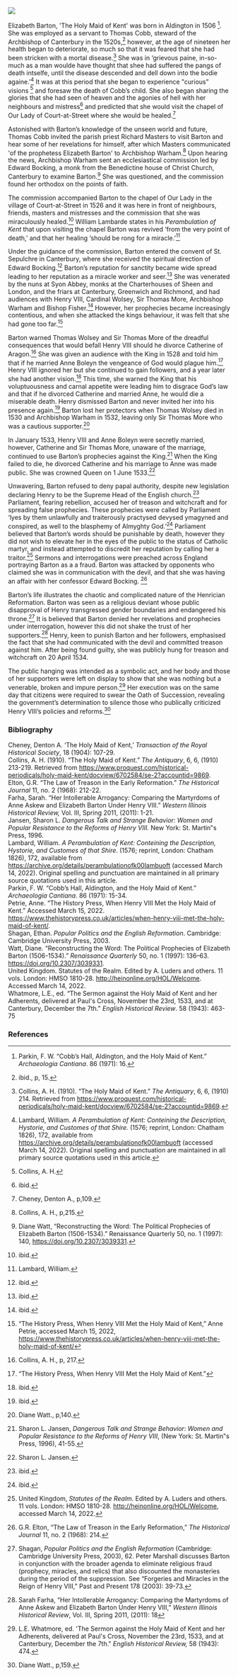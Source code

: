 <a href="https://dev.visual-essays.app"><img src="https://dev-visual-essays.netlify.app/images/ve-button.png"></a>
<param ve-config title="The Maid of Kent: Elizabeth Barton" author="Amber Potter" layout="vtl" 
banner="https://upload.wikimedia.org/wikipedia/commons/b/bd/Binsfeld%2C_witches.jpg">

<param ve-entity eid="Q29303" aliases="Canterbury">
<param ve-entity eid="Q921173" aliases="Aldington">
<param ve-entity eid="Q1506093" aliases="Romney Marsh">
<param ve-entity eid="Q725261" aliases="Ashford">
<param ve-entity eid="Q17641255" aliases="Chapel of Our Lady at Court-at-Street">
 
Elizabeth Barton, 'The Holy Maid of Kent' was born in Aldington in 1506 [^ref1]. She was employed as a servant to Thomas Cobb, steward of the Archbishop of Canterbury in the 1520s,[^ref2] however, at the age of nineteen her health began to deteriorate, so much so that it was feared that she had been stricken with a mortal disease.[^ref3]  She was in ‘grievous paine, in-so-much as a man woulde have thought that shee had suffered the pangs of death intselfe, until the disease descended and dell down into the bodie againe.’[^ref4]  It was at this period that she began to experience "curious" visions [^ref5] and foresaw the death of Cobb’s child. She also began sharing the glories that she had seen of heaven and the agonies of hell with her neighbours and mistress[^ref6] and predicted that she would visit the chapel of Our Lady of Court-at-Street where she would be healed.[^ref7]  
<param ve-image url="https://upload.wikimedia.org/wikipedia/commons/a/af/Cobbs_Hall_Aldington_Kent_Geograph-2117504-by-David-Anstiss.jpg" label="Cobb's Hall" attribution="David Anstiss / Cobb's Hall"> 
<param ve-map center="Q921173" zoom="15">

Astonished with Barton’s knowledge of the unseen world and future, Thomas Cobb invited the parish priest Richard Masters to visit Barton and hear some of her revelations for himself, after which Masters communicated 'of the prophetess Elizabeth Barton' to Archbishop Warham.[^ref8]  Upon hearing the news, Archbishop Warham sent an ecclesiastical commission led by Edward Bocking, a monk from the Benedictine house of Christ Church, Canterbury to examine Barton.[^ref9]  She was questioned, and the commission found her orthodox on the points of faith. 
<param ve-image url="https://upload.wikimedia.org/wikipedia/commons/d/d9/William_Warham.jpg" label="William Warham" attribution="After Hans Holbein the Younger, Public domain, via Wikimedia Commons"> 
<param ve-map center="Q29303" zoom="15">

The commission accompanied Barton to the chapel of Our Lady in the village of Court-at-Street in 1526 and it was here in front of neighbours, friends, masters and mistresses and the commission that she was miraculously healed.[^ref10] William Lambarde states in his _Perambulation of Kent_ that upon visiting the chapel Barton was revived ‘from the very point of death,’ and that her healing ‘should be rong for a miracle.’[^ref11]
<param ve-image url="https://upload.wikimedia.org/wikipedia/commons/2/2a/WilliamLambarde.jpg" label="William Lambarde" attribution="National Portrait Gallery, Public domain, via Wikimedia Commons">
<param ve-map center="Q17641255" zoom="15">

Under the guidance of the commission, Barton entered the convent of St. Sepulchre in Canterbury, where she received the spiritual direction of Edward Bocking.[^ref12]  Barton’s reputation for sanctity became wide spread leading to her reputation as a miracle worker and seer.[^ref13]  She was venerated by the nuns at Syon Abbey, monks at the Charterhouses of Sheen and London, and the friars at Canterbury, Greenwich and Richmond, and had audiences with Henry VIII, Cardinal Wolsey, Sir Thomas More, Archbishop Warham and Bishop Fisher.[^ref14]  However, her prophecies became increasingly contentious, and when she attacked the kings behaviour, it was felt that she had gone too far.[^ref15]
<param ve-image url="https://upload.wikimedia.org/wikipedia/commons/f/f9/After_Hans_Holbein_the_Younger_-_Portrait_of_Henry_VIII_-_Google_Art_Project.jpg" label="Henry VIII" attribution="After Hans Holbein the Younger, Public domain, via Wikimedia Commons"> 
<param ve-image url="https://upload.wikimedia.org/wikipedia/commons/2/23/Cardinal_Thomas_Wolsey.jpg" label="Cardinal Wolsey" attribution="Unidentified painterlabel QS:Les,"Pintor no identificado"label QS:Lde,"Unbekannter Maler"label QS:Len,"Unidentified painter"label QS:Lit,"Pittore non identificato"label QS:Lfr,"Peintre non identifié", Public domain, via Wikimedia Commons"> 
<param ve-image url="https://upload.wikimedia.org/wikipedia/commons/d/d2/Hans_Holbein%2C_the_Younger_-_Sir_Thomas_More_-_Google_Art_Project.jpg" label="Thomas More" attribution="Hans Holbein the Younger, Public domain, via Wikimedia Commons"> 
<param ve-image url="https://upload.wikimedia.org/wikipedia/commons/1/1c/San_Juan_Fisher_Obispo_de_Rochester_y_M%C3%A1rtir.jpg" label="Saint John Fisher" attribution="Hans Holbein the Younger, Public domain, via Wikimedia Commons"> 
<param ve-map center="Q29303" zoom="15">

Barton warned Thomas Wolsey and Sir Thomas More of the dreadful consequences that would befall Henry VIII should he divorce Catherine of Aragon.[^ref16]  She was given an audience with the King in 1528 and told him that if he married Anne Boleyn the vengeance of God would plague him.[^ref17] Henry VIII ignored her but she continued to gain followers, and a year later she had another vision.[^ref18] This time, she warned the King that his voluptuousness and carnal appetite were leading him to disgrace God’s law and that if he divorced Catherine and married Anne, he would die a miserable death. Henry dismissed Barton and never invited her into his presence again.[^ref19] Barton lost her protectors when Thomas Wolsey died in 1530 and Archbishop Warham in 1532, leaving only Sir Thomas More who was a cautious supporter.[^ref20]
<param ve-image url="https://upload.wikimedia.org/wikipedia/commons/6/61/Catalina_de_Arag%C3%B3n%2C_palacio_de_Lambeth.jpg" label="Catherine of Aragon" attribution="Unidentified painterlabel QS:Les,"Pintor no identificado"label QS:Lde,"Unbekannter Maler"label QS:Len,"Unidentified painter"label QS:Lit,"Pittore non identificato"label QS:Lfr,"Peintre non identifié", Public domain, via Wikimedia Commons"> 
<param ve-image url="https://upload.wikimedia.org/wikipedia/commons/0/03/AnneBoleynHever.jpg" label="Ann Boleyn" attribution="English school, Public domain, via Wikimedia Commons"> 

In January 1533, Henry VIII and Anne Boleyn were secretly married, however, Catherine and Sir Thomas More, unaware of the marriage, continued to use Barton’s prophecies against the King.[^ref21]  When the King failed to die, he divorced Catherine and his marriage to Anne was made public. She was crowned Queen on 1 June 1533.[^ref22]
<param ve-image url="https://upload.wikimedia.org/wikipedia/commons/d/d9/Henry%27s_reconciliation_with_Anne_Boleyn_cph.3g08965.jpg" attribution="Isaac Cruikshank, Public domain, via Wikimedia Commons"> 

Unwavering, Barton refused to deny papal authority, despite new legislation declaring Henry to be the Supreme Head of the English church.[^ref23] Parliament, fearing rebellion, accused her of treason and witchcraft and for spreading false prophecies. These prophecies were called by Parliament ‘lyes by them unlawfully and traiterously practysed devysed ymagyned and conspired, as well to the blasphemy of Almyghty God.’[^ref24] Parliament believed that Barton’s words should be punishable by death, however they did not wish to elevate her in the eyes of the public to the status of Catholic martyr, and instead attempted to discredit her reputation by calling her a traitor.[^ref25] Sermons and interrogations were preached across England portraying Barton as a a fraud. Barton was attacked by opponents who claimed she was in communication with the devil, and that she was having an affair with her confessor Edward Bocking. [^ref26]
<param ve-image url="https://upload.wikimedia.org/wikipedia/commons/1/1c/James_Neagle_-_Elizabeth_Barton%2C_Commonly_called_The_Holy_Maid_of_Kent%2C_Practicing_her_Impositions_-_B2014.26.21_-_Yale_Center_for_British_Art.jpg" label="Elizabeth Barton commonly called the Holy Maid of Kent practicing her impositions" attribution="UJames Neagle, CC0, via Wikimedia Commons">

Barton’s life illustrates the chaotic and complicated nature of the Henrician Reformation. Barton was seen as a religious deviant whose public disapproval of Henry  transgressed gender boundaries and endangered his throne.[^ref27] It is believed that Barton denied her revelations and prophecies under interrogation, however this did not shake the trust of her supporters.[^ref28]  Henry, keen to punish Barton and her followers, emphasised the fact that she had communicated with the devil and committed treason against him. After being found guilty, she was publicly hung for treason and witchcraft on 20 April 1534. 
<param ve-image url="https://upload.wikimedia.org/wikipedia/commons/d/d8/Tyburn_tree.jpg" label="Tyburn Tree" attribution="Unknown authorUnknown author, Public domain, via Wikimedia Commons"> 

The public hanging was intended as a symbolic act, and her body and those of her supporters were left on display to show that she was nothing but a venerable, broken and impure person.[^ref29]  Her execution  was on the same day that citizens were required to swear the Oath of Succession, revealing the government’s determination to silence those who publically criticized Henry VIII’s policies and reforms.[^ref30]
<param ve-image url="https://upload.wikimedia.org/wikipedia/commons/6/6e/Elizabeth-Barton.jpg" label="Elizabeth Barton" attribution="most probably Thomas Holloway (1748–1827) based on a painting by Henry Tresham, Public domain, via Wikimedia Commons"> 

### Bibliography
Cheney, Denton A. ‘The Holy Maid of Kent,’ _Transaction of the Royal Historical Society_, 18 (1904): 107-29.
<br>
 Collins, A. H. (1910). “The Holy Maid of Kent.” _The Antiquary_, 6, 6, (1910) 213-219. Retrieved from https://www.proquest.com/historical-periodicals/holy-maid-kent/docview/6702584/se-2?accountid=9869. 
<br>
Elton, G.R. “The Law of Treason in the Early Reformation.” _The Historical Journal_ 11, no. 2 (1968): 212-22. 
<br>
Farha, Sarah. “Her Intollerable Arrogancy: Comparing the Martyrdoms of Anne Askew and Elizabeth Barton Under Henry VIII.” _Western Illinois Historical Review,_ Vol. III, Spring 2011, (2011): 1-21.
<br>
Jansen, Sharon L. _Dangerous Talk and Strange Behavior: Women and Popular Resistance to the Reforms of Henry VIII._ New York: St. Martin‟s Press, 1996.
<br>
Lambard, William. _A Perambulation of Kent: Conteining the Description, Hystorie, and Customes of that Shire_. (1576; reprint, London: Chatham 1826), 172, available from https://archive.org/details/perambulationofk00lambuoft (accessed March 14, 2022). Original spelling and punctuation are maintained in all primary source quotations used in this article.
<br>
Parkin, F. W. “Cobb’s Hall, Aldington, and the Holy Maid of Kent.” _Archaeologia Cantiana_. 86 (1971): 15-34. 
<br>
Petrie, Anne. “The History Press, When Henry VIII Met the Holy Maid of Kent.” Accessed March 15, 2022. https://www.thehistorypress.co.uk/articles/when-henry-viii-met-the-holy-maid-of-kent/.
<br>
Shagan, Ethan. _Popular Politics and the English Reformation_. Cambridge: Cambridge University Press, 2003.
<br>
Watt, Diane. “Reconstructing the Word: The Political Prophecies of Elizabeth Barton (1506-1534).” _Renaissance Quarterly_ 50, no. 1 (1997): 136–63. https://doi.org/10.2307/3039331.
<br>
United Kingdom. Statutes of the Realm. Edited by A. Luders and others. 11 vols. London: HMSO 1810-28. http://heinonline.org/HOL/Welcome. Accessed March 14, 2022.
<br>
Whatmore, L.E., ed. “The Sermon against the Holy Maid of Kent and her Adherents, delivered at Paul's Cross, November the 23rd, 1533, and at Canterbury, December the 7th." _English Historical Review_. 58 (1943): 463-75

### References
[^ref1]: Parkin, F. W. “Cobb’s Hall, Aldington, and the Holy Maid of Kent.” _Archaeologia Cantiana_. 86 (1971): 16. 
[^ref2]: ibid., p, 15.
[^ref3]: Collins, A. H. (1910). “The Holy Maid of Kent.” _The Antiquary_, 6, 6, (1910) 214. Retrieved from https://www.proquest.com/historical-periodicals/holy-maid-kent/docview/6702584/se-2?accountid=9869. 
[^ref4]: Lambard, William. _A Perambulation of Kent: Conteining the Description, Hystorie, and Customes of that Shire._ (1576; reprint, London: Chatham 1826), 172, available from https://archive.org/details/perambulationofk00lambuoft (accessed March 14, 2022). Original spelling and punctuation are maintained in all primary source quotations used in this article.
[^ref5]: Collins, A. H.  
[^ref6]: ibid.
[^ref7]: Cheney, Denton A., p,109.
[^ref8]: Collins, A. H., p,215.
[^ref9]: Diane Watt, “Reconstructing the Word: The Political Prophecies of Elizabeth Barton (1506-1534).” Renaissance Quarterly 50, no. 1 (1997): 140, https://doi.org/10.2307/3039331. 
[^ref10]: ibid.
[^ref11]: Lambard, William.
[^ref12]: ibid.
[^ref13]: ibid.
[^ref14]: ibid.
[^ref15]: “The History Press, When Henry VIII Met the Holy Maid of Kent,” Anne Petrie, accessed March 15, 2022, https://www.thehistorypress.co.uk/articles/when-henry-viii-met-the-holy-maid-of-kent/
[^ref16]: Collins, A. H., p, 217.
[^ref17]: “The History Press, When Henry VIII Met the Holy Maid of Kent."
[^ref18]: ibid.
[^ref19]: ibid.
[^ref20]: Diane Watt., p,140.
[^ref21]: Sharon L. Jansen, _Dangerous Talk and Strange Behavior: Women and Popular Resistance to the Reforms of Henry VIII_, (New York: St. Martin‟s Press, 1996), 41-55.
[^ref22]: Sharon L. Jansen.
[^ref23]: ibid.
[^ref24]: ibid.
[^ref25]: United Kingdom, _Statutes of the Realm_. Edited by A. Luders and others. 11 vols. London: HMSO 1810-28. http://heinonline.org/HOL/Welcome, accessed March 14, 2022.
[^ref26]: G.R. Elton, “The Law of Treason in the Early Reformation,” _The Historical Journal_ 11, no. 2 (1968): 214.
[^ref27]: Shagan, _Popular Politics and the English Reformation_ (Cambridge: Cambridge University Press, 2003), 62. Peter Marshall discusses Barton in conjunction with the broader agenda to eliminate religious fraud (prophecy, miracles, and relics) that also discounted the monasteries during the period of the suppression. See “Forgeries and Miracles in the Reign of Henry VIII,” Past and Present 178 (2003): 39-73.
[^ref28]: Sarah Farha, “Her Intollerable Arrogancy: Comparing the Martyrdoms of Anne Askew and Elizabeth Barton Under Henry VIII,” _Western Illinois Historical Review_, Vol. III, Spring 2011, (2011): 18
[^ref29]: L.E. Whatmore, ed. 'The Sermon against the Holy Maid of Kent and her Adherents, delivered at Paul's Cross, November the 23rd, 1533, and at Canterbury, December the 7th." _English Historical Review,_ 58 (1943): 474.
[^ref30]: Diane Watt., p,159.

